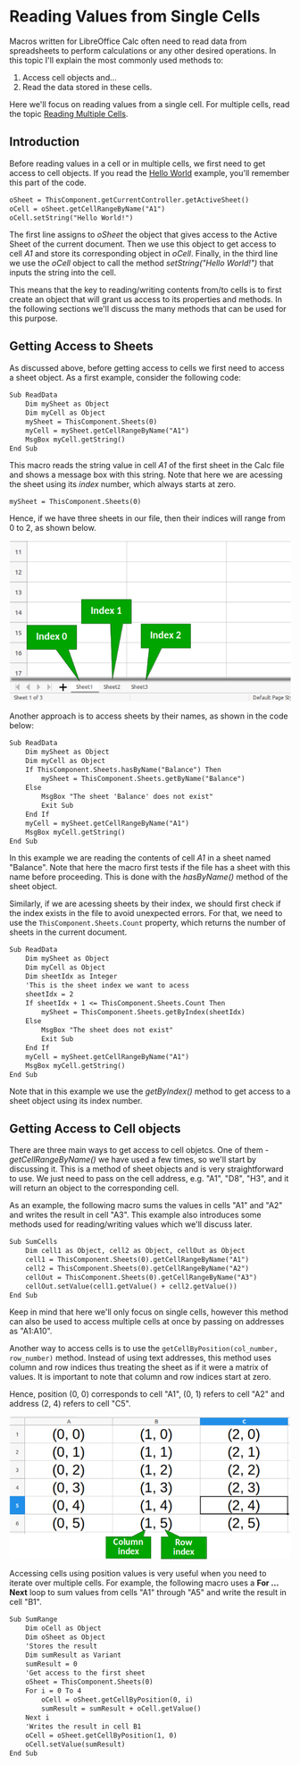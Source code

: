 # Reading Values from Single Cells

Macros written for LibreOffice Calc often need to read data from spreadsheets to perform calculations or any other desired operations. In this topic I'll explain the most commonly used methods to:

1. Access cell objects and...
2. Read the data stored in these cells.

Here we'll focus on reading values from a single cell. For multiple cells, read the topic [Reading Multiple Cells](./topics/Reading_Data_Multiple_Cells.md).

## Introduction

Before reading values in a cell or in multiple cells, we first need to get access to cell objects. If you read the [Hello World](./Hello_World.md) example, you'll remember this part of the code.

```VBA
oSheet = ThisComponent.getCurrentController.getActiveSheet()
oCell = oSheet.getCellRangeByName("A1")
oCell.setString("Hello World!")
```

The first line assigns to *oSheet* the object that gives access to the Active Sheet of the current document. Then we use this object to get access to cell *A1* and store its corresponding object in *oCell*. Finally, in the third line we use the *oCell* object to call the method *setString("Hello World!")* that inputs the string into the cell.

This means that the key to reading/writing contents from/to cells is to first create an object that will grant us access to its properties and methods. In the following sections we'll discuss the many methods that can be used for this purpose.

## Getting Access to Sheets

As discussed above, before getting access to cells we first need to access a sheet object. As a first example, consider the following code:

```VBA
Sub ReadData
	Dim mySheet as Object
	Dim myCell as Object
	mySheet = ThisComponent.Sheets(0)
	myCell = mySheet.getCellRangeByName("A1")
	MsgBox myCell.getString()
End Sub
```

This macro reads the string value in cell *A1* of the first sheet in the Calc file and shows a message box with this string. Note that here we are acessing the sheet using its *index* number, which always starts at zero.

```VBA
mySheet = ThisComponent.Sheets(0)
```

Hence, if we have three sheets in our file, then their indices will range from 0 to 2, as shown below.

![Sheet Indices](../images/Reading_Data_01.png)

Another approach is to access sheets by their names, as shown in the code below:

```VBA
Sub ReadData
	Dim mySheet as Object
	Dim myCell as Object
	If ThisComponent.Sheets.hasByName("Balance") Then
		mySheet = ThisComponent.Sheets.getByName("Balance")
	Else
		MsgBox "The sheet 'Balance' does not exist"
		Exit Sub
	End If
	myCell = mySheet.getCellRangeByName("A1")
	MsgBox myCell.getString()
End Sub
```

In this example we are reading the contents of cell *A1* in a sheet named "Balance". Note that here the macro first tests if the file has a sheet with this name before proceeding. This is done with the *hasByName()* method of the sheet object.

Similarly, if we are acessing sheets by their index, we should first check if the index exists in the file to avoid unexpected errors. For that, we need to use the `ThisComponent.Sheets.Count` property, which returns the number of sheets in the current document.

```VBA
Sub ReadData
	Dim mySheet as Object
	Dim myCell as Object
	Dim sheetIdx as Integer
	'This is the sheet index we want to acess
	sheetIdx = 2
	If sheetIdx + 1 <= ThisComponent.Sheets.Count Then
		mySheet = ThisComponent.Sheets.getByIndex(sheetIdx)
	Else
		MsgBox "The sheet does not exist"
		Exit Sub
	End If
	myCell = mySheet.getCellRangeByName("A1")
	MsgBox myCell.getString()
End Sub
```

Note that in this example we use the *getByIndex()* method to get access to a sheet object using its index number.

## Getting Access to Cell objects

There are three main ways to get access to cell objetcs. One of them - *getCellRangeByName()* we have used a few times, so we'll start by discussing it. This is a method of sheet objects and is very straightforward to use. We just need to pass on the cell address, e.g. "A1", "D8", "H3", and it will return an object to the corresponding cell.

As an example, the following macro sums the values in cells "A1" and "A2" and writes the result in cell "A3". This example also introduces some methods used for reading/writing values which we'll discuss later.

```VBA
Sub SumCells
	Dim cell1 as Object, cell2 as Object, cellOut as Object
	cell1 = ThisComponent.Sheets(0).getCellRangeByName("A1")
	cell2 = ThisComponent.Sheets(0).getCellRangeByName("A2")
	cellOut = ThisComponent.Sheets(0).getCellRangeByName("A3")
	cellOut.setValue(cell1.getValue() + cell2.getValue())
End Sub
```

Keep in mind that here we'll only focus on single cells, however this method can also be used to access multiple cells at once by passing on addresses as "A1:A10".

Another way to access cells is to use the `getCellByPosition(col_number, row_number)` method. Instead of using text addresses, this method uses column and row indices thus treating the sheet as if it were a matrix of values. It is important to note that column and row indices start at zero.

Hence, position (0, 0) corresponds to cell "A1", (0, 1) refers to cell "A2" and address (2, 4) refers to cell "C5".

![Columns and Rows Addresses](../images/Reading_Data_02.png)

Accessing cells using position values is very useful when you need to iterate over multiple cells. For example, the following macro uses a **For ... Next** loop to sum values from cells "A1" through "A5" and write the result in cell "B1".

```VBA
Sub SumRange
	Dim oCell as Object
	Dim oSheet as Object
	'Stores the result
	Dim sumResult as Variant
	sumResult = 0
	'Get access to the first sheet
	oSheet = ThisComponent.Sheets(0)
	For i = 0 To 4
		oCell = oSheet.getCellByPosition(0, i)
		sumResult = sumResult + oCell.getValue()
	Next i
	'Writes the result in cell B1
	oCell = oSheet.getCellByPosition(1, 0)
	oCell.setValue(sumResult)
End Sub
```
